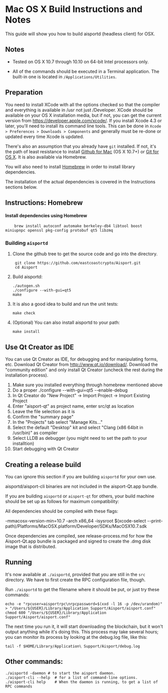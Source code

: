 Mac OS X Build Instructions and Notes
====================================
This guide will show you how to build aisportd (headless client) for OSX.

Notes
-----

* Tested on OS X 10.7 through 10.10 on 64-bit Intel processors only.

* All of the commands should be executed in a Terminal application. The
built-in one is located in `/Applications/Utilities`.

Preparation
-----------

You need to install XCode with all the options checked so that the compiler
and everything is available in /usr not just /Developer. XCode should be
available on your OS X installation media, but if not, you can get the
current version from https://developer.apple.com/xcode/. If you install
Xcode 4.3 or later, you'll need to install its command line tools. This can
be done in `Xcode > Preferences > Downloads > Components` and generally must
be re-done or updated every time Xcode is updated.

There's also an assumption that you already have `git` installed. If
not, it's the path of least resistance to install [Github for Mac](https://mac.github.com/)
(OS X 10.7+) or
[Git for OS X](https://code.google.com/p/git-osx-installer/). It is also
available via Homebrew.

You will also need to install [Homebrew](http://brew.sh) in order to install library
dependencies.

The installation of the actual dependencies is covered in the Instructions
sections below.

Instructions: Homebrew
----------------------

#### Install dependencies using Homebrew

        brew install autoconf automake berkeley-db4 libtool boost miniupnpc openssl pkg-config protobuf qt5 libzmq

### Building `aisportd`

1. Clone the github tree to get the source code and go into the directory.

        git clone https://github.com/eastcoastcrypto/Aisport.git
        cd Aisport

2.  Build aisportd:

        ./autogen.sh
        ./configure --with-gui=qt5
        make

3.  It is also a good idea to build and run the unit tests:

        make check

4.  (Optional) You can also install aisportd to your path:

        make install

Use Qt Creator as IDE
------------------------
You can use Qt Creator as IDE, for debugging and for manipulating forms, etc.
Download Qt Creator from http://www.qt.io/download/. Download the "community edition" and only install Qt Creator (uncheck the rest during the installation process).

1. Make sure you installed everything through homebrew mentioned above
2. Do a proper ./configure --with-gui=qt5 --enable-debug
3. In Qt Creator do "New Project" -> Import Project -> Import Existing Project
4. Enter "aisport-qt" as project name, enter src/qt as location
5. Leave the file selection as it is
6. Confirm the "summary page"
7. In the "Projects" tab select "Manage Kits..."
8. Select the default "Desktop" kit and select "Clang (x86 64bit in /usr/bin)" as compiler
9. Select LLDB as debugger (you might need to set the path to your installtion)
10. Start debugging with Qt Creator

Creating a release build
------------------------
You can ignore this section if you are building `aisportd` for your own use.

aisportd/aisport-cli binaries are not included in the aisport-Qt.app bundle.

If you are building `aisportd` or `aisport-qt` for others, your build machine should be set up
as follows for maximum compatibility:

All dependencies should be compiled with these flags:

 -mmacosx-version-min=10.7
 -arch x86_64
 -isysroot $(xcode-select --print-path)/Platforms/MacOSX.platform/Developer/SDKs/MacOSX10.7.sdk

Once dependencies are compiled, see release-process.md for how the Aisport-Qt.app
bundle is packaged and signed to create the .dmg disk image that is distributed.

Running
-------

It's now available at `./aisportd`, provided that you are still in the `src`
directory. We have to first create the RPC configuration file, though.

Run `./aisportd` to get the filename where it should be put, or just try these
commands:

    echo -e "rpcuser=aisportrpc\nrpcpassword=$(xxd -l 16 -p /dev/urandom)" > "/Users/${USER}/Library/Application Support/Aisport/aisport.conf"
    chmod 600 "/Users/${USER}/Library/Application Support/Aisport/aisport.conf"

The next time you run it, it will start downloading the blockchain, but it won't
output anything while it's doing this. This process may take several hours;
you can monitor its process by looking at the debug.log file, like this:

    tail -f $HOME/Library/Application\ Support/Aisport/debug.log

Other commands:
-------

    ./aisportd -daemon # to start the aisport daemon.
    ./aisport-cli --help  # for a list of command-line options.
    ./aisport-cli help    # When the daemon is running, to get a list of RPC commands
